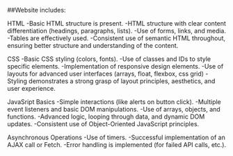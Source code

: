 ##Website includes:

HTML
-Basic HTML structure is present.
-HTML structure with clear content differentiation (headings, paragraphs, lists).
-Use of forms, links, and media.
-Tables are effectively used.
-Consistent use of semantic HTML throughout, ensuring better structure and understanding of the content.


CSS
-Basic CSS styling (colors, fonts).
-Use of classes and IDs to style specific elements.
-Implementation of responsive design elements.
-Use of layouts for advanced user interfaces (arrays, float, flexbox, css grid)
-Styling demonstrates a strong grasp of layout principles, aesthetics, and user experience.


JavaSript Basics
-Simple interactions (like alerts on button click).
-Multiple event listeners and basic DOM manipulations.
-Use of arrays, objects, and functions.
-Advanced logic, looping through data, and dynamic DOM updates.
-Consistent use of Object-Oriented JavaScript principles.


Asynchronous Operations
-Use of timers.
-Successful implementation of an AJAX call or Fetch.
-Error handling is implemented (for failed API calls, etc.).

